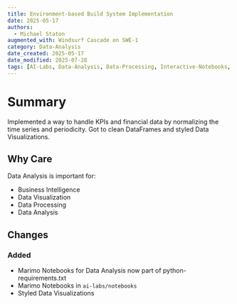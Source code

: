 ```yaml
---
title: Environment-based Build System Implementation
date: 2025-05-17
authors:
  - Michael Staton
augmented_with: Windsurf Cascade on SWE-1
category: Data-Analysis
date_created: 2025-05-17
date_modified: 2025-07-28
tags: [AI-Labs, Data-Analysis, Data-Processing, Interactive-Notebooks, Python-Scripts, Data-Visualizations]
---
```


# Summary

Implemented a way to handle KPIs and financial data by normalizing the time series and periodicity. Got to clean DataFrames and styled Data Visualizations.

## Why Care

Data Analysis is important for:
- Business Intelligence
- Data Visualization
- Data Processing
- Data Analysis

## Changes

### Added
- Marimo Notebooks for Data Analysis now part of python-requirements.txt
- Marimo Notebooks in `ai-labs/notebooks`
- Styled Data Visualizations


